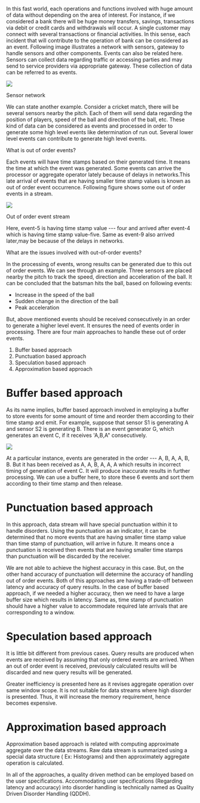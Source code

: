 In this fast world, each operations and functions involved with huge amount of data without depending on the area of interest. For instance, if we considered a bank there will be huge money transfers, savings, transactions via debit or credit cards and withdrawals will occur. A single customer may connect with several transactions or financial activities. In this sense, each incident that will contribute to the operation of bank can be considered as an event. Following image illustrates a network with sensors, gateway to handle sensors and other components. Events can also be related here. Sensors can collect data regarding traffic or accessing parties and may send to service providers via appropriate gateway. These collection of data can be referred to as events.

![](https://miro.medium.com/v2/resize:fit:1200/1*y1quK_VRcyNvgnWoRC95HQ.png)

Sensor network

We can state another example. Consider a cricket match, there will be several sensors nearby the pitch. Each of them will send data regarding the position of players, speed of the ball and direction of the ball, etc. These kind of data can be considered as events and processed in order to generate some high level events like determination of run out. Several lower level events can contribute to generate high level events.

What is out of order events?

Each events will have time stamps based on their generated time. It means the time at which the event was generated. Some events can arrive the processor or aggregate operator lately because of delays in networks.This late arrival of events that are having smaller time stamp values is known as out of order event occurrence. Following figure shows some out of order events in a stream.

![](https://miro.medium.com/v2/resize:fit:1222/1*kDr_ypp5aPHtsSBx445CnQ.png)

Out of order event stream

Here, event-5 is having time stamp value --- four and arrived after event-4 which is having time stamp value-five. Same as event-9 also arrived later,may be because of the delays in networks.

What are the issues involved with out-of-order events?

In the processing of events, wrong results can be generated due to this out of order events. We can see through an example. Three sensors are placed nearby the pitch to track the speed, direction and acceleration of the ball. It can be concluded that the batsman hits the ball, based on following events:

-   Increase in the speed of the ball
-   Sudden change in the direction of the ball
-   Peak acceleration

But, above mentioned events should be received consecutively in an order to generate a higher level event. It ensures the need of events order in processing. There are four main approaches to handle these out of order events.

1.  Buffer based approach
2.  Punctuation based approach
3.  Speculation based approach
4.  Approximation based approach

Buffer based approach
=====================

As its name implies, buffer based approach involved in employing a buffer to store events for some amount of time and reorder them according to their time stamp and emit. For example, suppose that sensor S1 is generating A and sensor S2 is generating B. There is an event generator G, which generates an event C, if it receives 'A,B,A" consecutively.

![](https://miro.medium.com/v2/resize:fit:1138/0*IbU33idaS3Oie1CF.png)

At a particular instance, events are generated in the order --- A, B, A, A, B, B. But it has been received as A, A, B, A, A, A which results in incorrect timing of generation of event C. It will produce inaccurate results in further processing. We can use a buffer here, to store these 6 events and sort them according to their time stamp and then release.

Punctuation based approach
==========================

In this approach, data stream will have special punctuation within it to handle disorders. Using the punctuation as an indicator, it can be determined that no more events that are having smaller time stamp value than time stamp of punctuation, will arrive in future. It means once a punctuation is received then events that are having smaller time stamps than punctuation will be discarded by the receiver.

We are not able to achieve the highest accuracy in this case. But, on the other hand accuracy of punctuation will determine the accuracy of handling out of order events. Both of this approaches are having a trade-off between latency and accuracy of query results. In the case of buffer based approach, if we needed a higher accuracy, then we need to have a large buffer size which results in latency. Same as, time stamp of punctuation should have a higher value to accommodate required late arrivals that are corresponding to a window.

Speculation based approach
==========================

It is little bit different from previous cases. Query results are produced when events are received by assuming that only ordered events are arrived. When an out of order event is received, previously calculated results will be discarded and new query results will be generated.

Greater inefficiency is presented here as it revises aggregate operation over same window scope. It is not suitable for data streams where high disorder is presented. Thus, it will increase the memory requirement, hence becomes expensive.

Approximation based approach
============================

Approximation based approach is related with computing approximate aggregate over the data streams. Raw data stream is summarized using a special data structure ( Ex: Histograms) and then approximately aggregate operation is calculated.

In all of the approaches, a quality driven method can be employed based on the user specifications. Accommodating user specifications (Regarding latency and accuracy) into disorder handling is technically named as Quality Driven Disorder Handling (QDDH).
